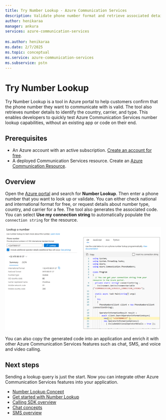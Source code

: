 ```yaml
---
title: Try Number Lookup - Azure Communication Services
description: Validate phone number format and retrieve associated details.
author: henikaraa
manager: ankura
services: azure-communication-services

ms.author: henikaraa
ms.date: 2/7/2025
ms.topic: conceptual
ms.service: azure-communication-services
ms.subservice: pstn
---
```


# Try Number Lookup

Try Number Lookup is a tool in Azure portal to help customers confirm that the phone number they want to communicate with is valid. The tool also retrieves number details to identify the country, carrier, and type. This enables developers to quickly test Azure Communication Services number lookup capabilities, without an existing app or code on their end.

## Prerequisites

- An Azure account with an active subscription. [Create an account for free](https://azure.microsoft.com/free/).
- A deployed Communication Services resource. Create an [Azure Communication Resource](../../quickstarts/create-communication-resource.md).

## Overview

Open the [Azure portal](https://portal.azure.com/#home) and search for **Number Lookup**. Then enter a phone number that you want to look up or validate. You can either check national and international format for free, or request details about number type, country, and carrier for a fee. The tool also generates the associated code. You can select **Use my connection string** to automatically populate the `connection string` for the resource.

![alt text](../media/try-number-lookup.png "Try Number Lookup")

You can also copy the generated code into an application and enrich it with other Azure Communication Services features such as chat, SMS, and voice and video calling.

## Next steps

Sending a lookup query is just the start. Now you can integrate other Azure Communication Services features into your application.

- [Number Lookup Concept](../numbers/number-lookup-concept.md)
- [Get started with Number Lookup](/articles/communication-services/quickstarts/telephony/number-lookup.md)
- [Calling SDK overview](../voice-video-calling/calling-sdk-features.md)
- [Chat concepts](../chat/concepts.md)
- [SMS overview](../sms/concepts.md)